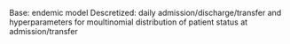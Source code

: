 Base: endemic model
Descretized: daily admission/discharge/transfer and hyperparameters for moultinomial distribution of patient status at admission/transfer
